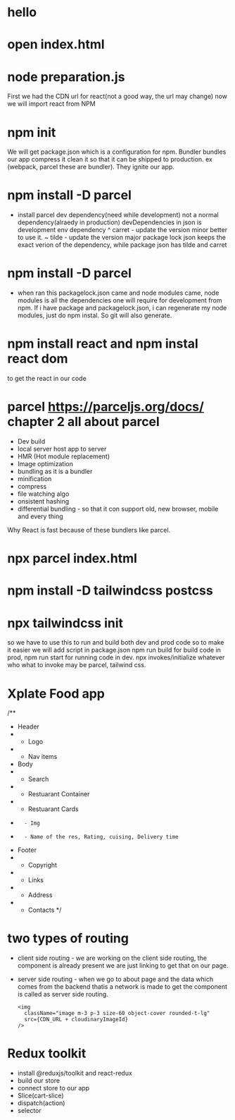 # hello

# open index.html

# node preparation.js

First we had the CDN url for react(not a good way, the url may change) now we will import react from NPM

# npm init

We will get package.json which is a configuration for npm.
Bundler bundles our app compress it clean it so that it can be shipped to production. ex (webpack, parcel these are bundler).
They ignite our app.

# npm install -D parcel

- install parcel dev dependency(need while development) not a normal dependency(alraedy in production)
  devDependencies in json is development env dependency
  ^ carret - update the version minor better to use it.
  ~ tilde - update the version major
  package lock json keeps the exact verion of the dependency, while package json has tilde and carret

# npm install -D parcel

- when ran this packagelock.json came and node modules came, node modules is all the dependencies one will require for development from npm.
  If i have package and packagelock.json, i can regenerate my node modules, just do npm instal. So git will also generate.

# npm install react and npm instal react dom

to get the react in our code

# parcel https://parceljs.org/docs/ chapter 2 all about parcel

- Dev build
- local server host app to server
- HMR (Hot module replacement)
- Image optimization
- bundling as it is a bundler
- minification
- compress
- file watching algo
- onsistent hashing
- differential bundling - so that it con support old, new browser, mobile and every thing

Why React is fast because of these bundlers like parcel.

# npx parcel index.html

# npm install -D tailwindcss postcss

# npx tailwindcss init

so we have to use this to run and build both dev and prod code so to make it easier we will add script in package.json
npm run build for build code in prod, npm run start for running code in dev. npx invokes/initialize whatever who what to invoke may be parcel, tailwind css.

# Xplate Food app

/\*\*

- Header
- - Logo
- - Nav items
- Body
- - Search
- - Restuarant Container
- - Restuarant Cards
-       - Img
-       - Name of the res, Rating, cuising, Delivery time
- Footer
- - Copyright
- - Links
- - Address
- - Contacts
    \*/

# two types of routing

- client side routing - we are working on the client side routing, the component is already present we are just linking to get that on our page.
- server side routing - when we go to about page and the data which comes from the backend thatis a network is made to get the component is called as server side routing.

      <img
        className="image m-3 p-3 size-60 object-cover rounded-t-lg"
        src={CDN_URL + cloudinaryImageId}
      />

# Redux toolkit

- install @reduxjs/toolkit and react-redux
- build our store
- connect store to our app
- Slice(cart-slice)
- dispatch(action)
- selector
